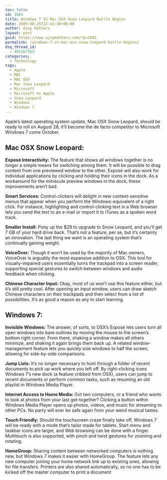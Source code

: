 ```yaml
---
toc: false
id: 1601
title: Windows 7 VS Mac OSX Snow Leopard Battle Begins
date: 2009-08-25T22:43:38+00:00
author: Ajay Matharu
layout: post
guid: https://www.ajaymatharu.com/?p=1601
permalink: /windows-7-vs-mac-osx-snow-leopard-battle-begins/
dsq_thread_id:
  - 465387563
categories:
  - Technology
tags:
  - Apple
  - MAC
  - MAC OSX
  - Mac Snow Leopard
  - Microsoft
  - Microsoft Vs Apple
  - Snow Leopard
  - Windows
  - Windows 7
---
```

Apple&#8217;s latest operating system update, Mac OSX Snow Leopard, should be ready to roll on August 28, it&#8217;ll become the de facto competitor to Microsoft Windows 7 come October.

## Mac OSX Snow Leopard:

**Exposé Interactivity:** The feature that shows all windows together is no longer a simple means for switching among them. It will be possible to drag content from one previewed window to the other. Exposé will also work for individual applications by clicking and holding their icons in the dock. As a workaround for the miniscule preview windows in the dock, these improvements aren&#8217;t bad.

**Smart Services:** Control-clickers will delight in new context-sensitive menus that appear when you perform the Windows-equivalent of a right click. For instance, highlighting and control-clicking text in a Web browser lets you send the text to an e-mail or import it to iTunes as a spoken word track.

**Smaller Install:** Pony up the $29 to upgrade to Snow Leopard, and you&#8217;ll get 7 GB of your hard drive back. That&#8217;s not a feature, per se, but it&#8217;s certainly an innovation. The last thing we want is an operating system that&#8217;s continually gaining weight.

**VoiceOver:** Though it won&#8217;t be used by the majority of Mac owners, VoiceOver is arguably the most expansive addition to OSX. This tool for visually-impaired users essentially turns the trackpad into a screen reader, supporting special gestures to switch between windows and audio feedback when clicking.

**Chinese Character Input:** Okay, most of us won&#8217;t use this feature either, but it&#8217;s still pretty cool. After opening an input window, users can draw sketch Chinese characters on their trackpads and then select from a list of possibilities. It&#8217;s as good a reason as any to start learning.

## Windows 7:

**Invisible Windows:** The answer, of sorts, to OSX&#8217;s Exposé lets users turn all open windows into bare outlines by moving the mouse to the screen&#8217;s bottom right corner. From there, shaking a window makes all others minimize, and shaking it again brings them back up. A related window-management feature lets you quickly size windows to half the screen, allowing for side-by-side comparisons.

**Jump Lists:** It&#8217;s no longer necessary to hunt through a folder of recent documents to pick up work where you left off. By right-clicking icons Windows 7&#8217;s new dock (a feature cribbed from OSX), users can jump to recent documents or perform common tasks, such as resuming an old playlist in Windows Media Player.

**Internet Access to Home Media:** Got two computers, or a friend who wants to look at photos from your last get-together? Clicking a button within Windows Media Player opens up photos, videos, and music for streaming to other PCs. No party will ever be safe again from your weird musical tastes.

**Touch Friendly:** Should the touchscreen craze finally take off, Windows 7 will be ready with a mode that&#8217;s tailor made for tablets. Start menu and taskbar icons are larger, and Web browsing can be done with a finger. Multitouch is also supported, with pinch and twist gestures for zooming and rotating.

**HomeGroup:** Sharing content between networked computers is nothing new, but Windows 7 makes it easier with HomeGroup. The feature lets any new computer joining your home network link up to existing ones, allowing for file transfers. Printers are also shared automatically, so no one has to be kicked off the master computer to print a document
